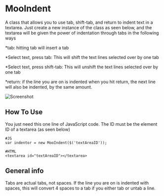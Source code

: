 MooIndent
===========
A class that allows you to use tab, shift-tab, and return to indent text in a textarea. Just create a new instance of the class as seen below, and the textarea will be given the power of indentation through tabs in the following ways

*tab: hitting tab will insert a tab

*Select text, press tab: This will shift the text lines selected over by one tab

*Select text, press shift-tab: This will unshift the text lines selected over by one tab

*return: if the line you are on is indented when you hit return, the next line will also be indented, by the same amount.

![Screenshot](http://adam-meyer.com/images/logo.png)


How To Use
----------

You just need this one line of JavaScript code. The ID must be the element ID of a textarea (as seen below)

    #JS
    var indentor = new MooIndent($('textAreaID'));

    #HTML
    <textarea id="textAreaID"></textarea>



General info
----------
Tabs are actual tabs, not spaces. If the line you are on is indented with spaces, this will convert 4 spaces to a tab if you either tab or untab a line.